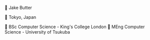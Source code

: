 📛 Jake Butter

📍  Tokyo, Japan

🏫 BSc Computer Science - King's College London
🏫 MEng Computer Science - University of Tsukuba
